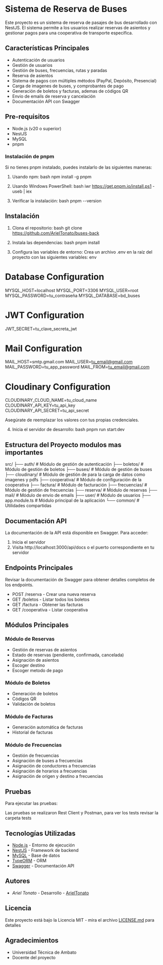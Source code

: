 # Sistema de Reserva de Buses

Este proyecto es un sistema de reserva de pasajes de bus desarrollado con NestJS. El sistema permite a los usuarios realizar reservas de asientos y gestionar pagos para una cooperativa de transporte específica.

## Características Principales 

- Autenticación de usuarios
- Gestión de usuarios
- Gestión de buses, frecuencias, rutas y paradas
- Reserva de asientos
- Sistema de pagos con múltiples métodos (PayPal, Depósito, Presencial)
- Carga de imagenes de buses, y comprobantes de pago
- Generación de boletos y facturas, ademas de códigos QR
- Envio de emails de reserva y cancelación
- Documentación API con Swagger

## Pre-requisitos 

- Node.js (v20 o superior)
- NestJS
- MySQL
- pnpm

### Instalación de pnpm

Si no tienes pnpm instalado, puedes instalarlo de las siguientes maneras:

1. Usando npm:
bash
npm install -g pnpm


2. Usando Windows PowerShell:
bash
iwr https://get.pnpm.io/install.ps1 -useb | iex


3. Verificar la instalación:
bash
pnpm --version


## Instalación 

1. Clona el repositorio:
bash
git clone <https://github.com/ArielTonato/buses-back>


2. Instala las dependencias:
bash
pnpm install


3. Configura las variables de entorno:
Crea un archivo .env en la raíz del proyecto con las siguientes variables:
env

# Database Configuration
MYSQL_HOST=localhost
MYSQL_PORT=3306
MYSQL_USER=root
MYSQL_PASSWORD=tu_contraseña
MYSQL_DATABASE=bd_buses

# JWT Configuration
JWT_SECRET=tu_clave_secreta_jwt

# Mail Configuration
MAIL_HOST=smtp.gmail.com
MAIL_USER=tu_email@gmail.com
MAIL_PASSWORD=tu_app_password
MAIL_FROM=tu_email@gmail.com

# Cloudinary Configuration
CLOUDINARY_CLOUD_NAME=tu_cloud_name
CLOUDINARY_API_KEY=tu_api_key
CLOUDINARY_API_SECRET=tu_api_secret


Asegúrate de reemplazar los valores con tus propias credenciales.

4. Inicia el servidor de desarrollo:
bash
pnpm run start:dev


## Estructura del Proyecto modulos mas importantes


src/
├── auth/             # Módulo de gestión de autenticación
├── boletos/          # Módulo de gestión de boletos
├── buses/            # Módulo de gestión de buses
├── cloudinary/       # Módulo de gestión de para la carga de datos como imagenes y pdfs 
├── cooperativa/      # Módulo de configuración de la cooperativa
├── factura/          # Módulo de facturación
├── frecuencias/      # Módulo de gestión de frecuencias
├── reserva/          # Módulo de reservas
├── mail/             # Módulo de envio de emails
├── user/             # Módulo de usuarios
├── app.module.ts     # Módulo principal de la aplicación
└── common/           # Utilidades compartidas


## Documentación API 

La documentación de la API está disponible en Swagger. Para acceder:

1. Inicia el servidor
2. Visita http://localhost:3000/api/docs o el puerto correspondiente en tu servidor

## Endpoints Principales 

Revisar la documentación de Swagger para obtener detalles completos de los endpoints.

- POST /reserva - Crear una nueva reserva
- GET /boletos - Listar todos los boletos
- GET /factura - Obtener las facturas
- GET /cooperativa - Listar cooperativa

## Módulos Principales 

### Módulo de Reservas
- Gestión de reservas de asientos
- Estado de reservas (pendiente, confirmada, cancelada)
- Asignación de asientos
- Escoger destino
- Escoger metodo de pago

### Módulo de Boletos
- Generación de boletos
- Códigos QR
- Validación de boletos

### Módulo de Facturas
- Generación automática de facturas
- Historial de facturas

### Módulo de Frecuencias
- Gestión de frecuencias
- Asignación de buses a frecuencias
- Asignación de conductores a frecuencias
- Asignación de horarios a frecuencias
- Asignación de origen y destino a frecuencias

## Pruebas 

Para ejecutar las pruebas:

Las pruebas se realizaron Rest Client y Postman, para ver los tests revisar la carpeta tests


## Tecnologías Utilizadas 

- [Node.js](https://nodejs.org/) - Entorno de ejecución
- [NestJS](https://nestjs.com/) - Framework de backend
- [MySQL](https://www.mysql.com/) - Base de datos
- [TypeORM](https://typeorm.io/) - ORM
- [Swagger](https://swagger.io/) - Documentación API

## Autores 

* *Ariel Tonato* - Desarrollo - [ArielTonato](https://github.com/ArielTonato)

## Licencia 

Este proyecto está bajo la Licencia MIT - mira el archivo [LICENSE.md](LICENSE.md) para detalles

## Agradecimientos 

* Universidad Técnica de Ambato
* Docente del proyecto
